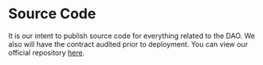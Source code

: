 # Source Code

It is our intent to publish source code for everything related to the DAO. We also will have the contract audited prior to deployment. You can view our official repository [here](https://github.com/BenevolentSauron/lotrdao).

